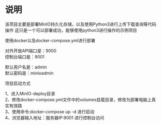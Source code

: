# 说明

该项目主要是部署MinIO持久化存储，以及使用Python3进行上传下载查询等代码操作
这只是一个可以部署成功，能够使用python3进行操作的示例项目
  
使用docker以及docker-compose.yml进行部署
  
对外开放API端口是：9000  
控制台端口是：9001
  
默认用户名是：admin  
默认密码是：minioadmin
  
项目启动方式

1、进入MinIO-deploy目录  
2、修改docker-compose.yml文件中的volumes挂载目录，修改为部署电脑上真实有效路  
3、使用命令:docker-compose up -d 进行启动  
4、浏览器输入地址：服务器IP:9001  进行控制台访问
